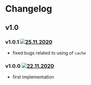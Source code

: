 # Changelog
## v1.0
### v1.0.1 [![25.11.2020](https://img.shields.io/date/1606252381)](https://github.com/d8corp/watch-state-react-router/tree/v1.0.1)
- fixed bugs related to using of `cache`
### v1.0.0 [![22.11.2020](https://img.shields.io/date/1606040366)](https://github.com/d8corp/watch-state-react-router/tree/v1.0.0)
- first implementation
